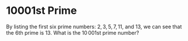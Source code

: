 # $10001$st Prime

By listing the first six prime numbers: $2, 3, 5, 7, 11$, and $13$, we can see that the $6$th prime is $13$.
What is the $10\,001$st prime number?